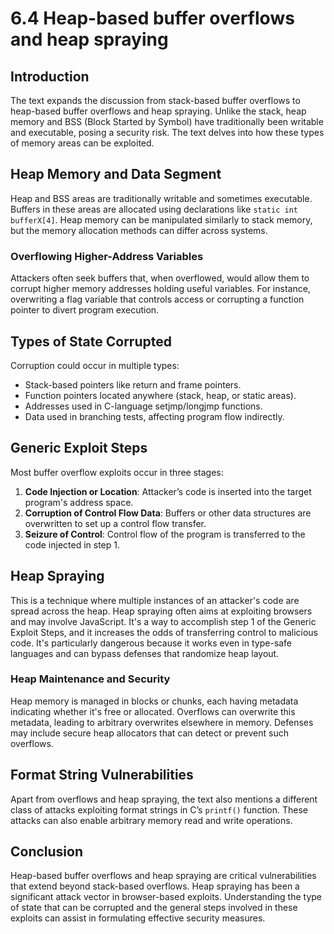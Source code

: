 # 6.4 Heap-based buffer overflows and heap spraying

## Introduction
The text expands the discussion from stack-based buffer overflows to heap-based buffer overflows and heap spraying. Unlike the stack, heap memory and BSS (Block Started by Symbol) have traditionally been writable and executable, posing a security risk. The text delves into how these types of memory areas can be exploited.

## Heap Memory and Data Segment
Heap and BSS areas are traditionally writable and sometimes executable. Buffers in these areas are allocated using declarations like `static int bufferX[4]`. Heap memory can be manipulated similarly to stack memory, but the memory allocation methods can differ across systems.

### Overflowing Higher-Address Variables
Attackers often seek buffers that, when overflowed, would allow them to corrupt higher memory addresses holding useful variables. For instance, overwriting a flag variable that controls access or corrupting a function pointer to divert program execution.

## Types of State Corrupted
Corruption could occur in multiple types:
- Stack-based pointers like return and frame pointers.
- Function pointers located anywhere (stack, heap, or static areas).
- Addresses used in C-language setjmp/longjmp functions.
- Data used in branching tests, affecting program flow indirectly.

## Generic Exploit Steps
Most buffer overflow exploits occur in three stages:
1. **Code Injection or Location**: Attacker’s code is inserted into the target program's address space.
2. **Corruption of Control Flow Data**: Buffers or other data structures are overwritten to set up a control flow transfer.
3. **Seizure of Control**: Control flow of the program is transferred to the code injected in step 1.

## Heap Spraying
This is a technique where multiple instances of an attacker's code are spread across the heap. Heap spraying often aims at exploiting browsers and may involve JavaScript. It's a way to accomplish step 1 of the Generic Exploit Steps, and it increases the odds of transferring control to malicious code. It's particularly dangerous because it works even in type-safe languages and can bypass defenses that randomize heap layout.

### Heap Maintenance and Security
Heap memory is managed in blocks or chunks, each having metadata indicating whether it's free or allocated. Overflows can overwrite this metadata, leading to arbitrary overwrites elsewhere in memory. Defenses may include secure heap allocators that can detect or prevent such overflows.

## Format String Vulnerabilities
Apart from overflows and heap spraying, the text also mentions a different class of attacks exploiting format strings in C’s `printf()` function. These attacks can also enable arbitrary memory read and write operations.

## Conclusion
Heap-based buffer overflows and heap spraying are critical vulnerabilities that extend beyond stack-based overflows. Heap spraying has been a significant attack vector in browser-based exploits. Understanding the type of state that can be corrupted and the general steps involved in these exploits can assist in formulating effective security measures.
